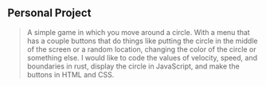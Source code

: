 ## Personal Project

>A simple game in which you move around a circle. With a menu that has a couple buttons that do things like putting the circle in the middle of the screen or a random location, changing the color of the circle or something else. I would like to code the values of velocity, speed, and boundaries in rust, display the circle in JavaScript, and make the buttons in HTML and CSS.